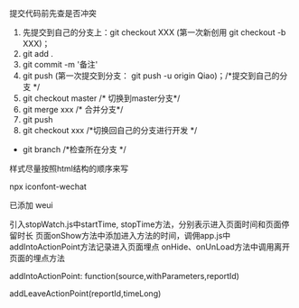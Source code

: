 <!-- 代码提交 -->
提交代码前先查是否冲突
1. 先提交到自己的分支上：git checkout XXX (第一次新创用 git checkout -b XXX)；
2. git add .
3. git commit -m '备注'
4. git push (第一次提交到分支： git push -u origin Qiao)；/*提交到自己的分支 */
5. git checkout master /* 切换到master分支*/
6. git merge xxx /* 合并分支*/
7. git push
8. git checkout xxx /*切换回自己的分支进行开发 */

* git branch /*检查所在分支 */

<!-- 单位 -->


<!-- css -->
样式尽量按照html结构的顺序来写

<!-- 每次修改矢量图需要终端更新矢量图标 -->
npx iconfont-wechat

<!-- UI库  -->
已添加 weui

<!-- 埋点添加方法 -->
引入stopWatch.js中startTime, stopTime方法，分别表示进入页面时间和页面停留时长
页面onShow方法中添加进入方法的时间，调佣app.js中addIntoActionPoint方法记录进入页面埋点
onHide、onUnLoad方法中调用离开页面的埋点方法

<!-- source： 页面跳转来源，是从哪个页面跳转过来的，withParameters是携带的参数，reportId是进入报告页时的报告id -->
addIntoActionPoint: function(source,withParameters,reportId)

<!-- reportId: 报告页报告id，timeLong是在页面的停留时间 -->
addLeaveActionPoint(reportId,timeLong)    